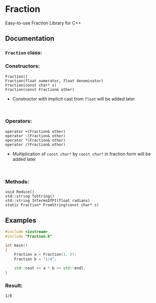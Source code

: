 # Fraction
Easy-to-use Fraction Library for C++


## Documentation

### `Fraction` class:

### Constructors:</br>
`Fraction()` </br>
`Fraction(float numerator, float denominator)`</br>
`Fraction(const char* s)`</br>
`Fraction(const Fraction& other)`</br>
- Constructor with implicit cast from `float` will be added later</br>
</br>

### Operators:</br>
`operator +(Fraction& other)`</br>
`operator -(Fraction& other)`</br>
`operator *(Fraction& other)`</br>
`operator /(Fraction& other)`</br>
- Multiplication of `const char*` by `const char*` in fraction form will be added later</br>
</br>

### Methods:</br>
`void Reduce()`</br>
`std::string ToString()`</br>
`std::string InTermsOfPI(float radians)`</br>
`static Fraction* FromString(const char* s)`</br>

## Examples

```cpp
#include <iostream>
#include "Fraction.h"

int main()
{
    Fraction a = Fraction(1, 2);
    Fraction b = "1/4";

    std::cout << a * b << std::endl;
}
```

### Result:
```1/8```
